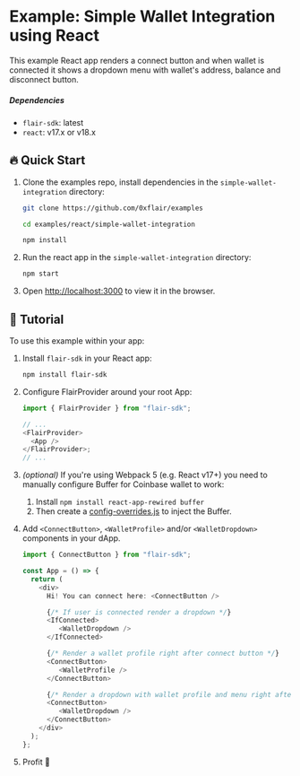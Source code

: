 # Example: Simple Wallet Integration using React

This example React app renders a connect button and when wallet is connected it shows a dropdown menu with wallet's address, balance and disconnect button.

##### Dependencies

- `flair-sdk`: latest
- `react`: v17.x or v18.x

## :fire: Quick Start

1. Clone the examples repo, install dependencies in the `simple-wallet-integration` directory:

   ```sh
   git clone https://github.com/0xflair/examples

   cd examples/react/simple-wallet-integration

   npm install
   ```

2. Run the react app in the `simple-wallet-integration` directory:

   ```sh
   npm start
   ```

3. Open [http://localhost:3000](http://localhost:3000) to view it in the browser.

## 🔮 Tutorial

To use this example within your app:

1. Install `flair-sdk` in your React app:

   ```sh
   npm install flair-sdk
   ```

2. Configure FlairProvider around your root App:

   ```ts
   import { FlairProvider } from "flair-sdk";

   // ...
   <FlairProvider>
     <App />
   </FlairProvider>;
   // ...
   ```

3. _(optional)_ If you're using Webpack 5 (e.g. React v17+) you need to manually configure Buffer for Coinbase wallet to work:

   1. Install `npm install react-app-rewired buffer`
   2. Then create a [config-overrides.js](config-overrides.js) to inject the Buffer.

4. Add `<ConnectButton>`, `<WalletProfile>` and/or `<WalletDropdown>` components in your dApp.

   ```ts
   import { ConnectButton } from "flair-sdk";

   const App = () => {
     return (
       <div>
         Hi! You can connect here: <ConnectButton />

         {/* If user is connected render a dropdown */}
         <IfConnected>
            <WalletDropdown />
         </IfConnected>

         {/* Render a wallet profile right after connect button */}
         <ConnectButton>
            <WalletProfile />
         </ConnectButton>

         {/* Render a dropdown with wallet profile and menu right after connect button */}
         <ConnectButton>
            <WalletDropdown />
         </ConnectButton>
       </div>
     );
   };
   ```

5. Profit :rocket:
